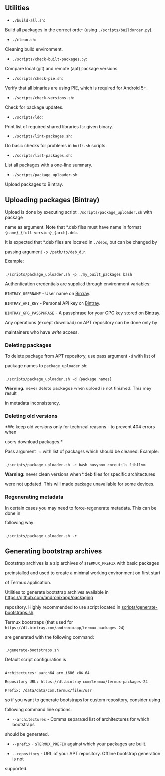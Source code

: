 ## Utilities

  

-  `./build-all.sh`:

Build all packages in the correct order (using `./scripts/buildorder.py`).

  

-  `./clean.sh`:

Cleaning build environment.

  

-  `./scripts/check-built-packages.py`:

Compare local (git) and remote (apt) package versions.

  

-  `./scripts/check-pie.sh`:

Verify that all binaries are using PIE, which is required for Android 5+.

  

-  `./scripts/check-versions.sh`:

Check for package updates.

  

-  `./scripts/ldd`:

Print list of required shared libraries for given binary.

  

-  `./scripts/lint-packages.sh`:

Do basic checks for problems in `build.sh` scripts.

  

-  `./scripts/list-packages.sh`:

List all packages with a one-line summary.

  

-  `./scripts/package_uploader.sh`:

Upload packages to Bintray.

  
## Uploading packages (Bintray)

  

Upload is done by executing script `./scripts/package_uploader.sh` with package

name as argument. Note that \*.deb files must have name in format `{name}_{full-version}_{arch}.deb`.

It is expected that \*.deb files are located in `./debs`, but can be changed by

passing argument `-p /path/to/deb_dir`.

  

Example:

```

./scripts/package_uploader.sh -p ./my_built_packages bash

```

  

Authentication credentials are supplied through environment variables:

  

`BINTRAY_USERNAME` - User name on [Bintray](https://bintray.com).

  

`BINTRAY_API_KEY` - Personal API key on [Bintray](https://bintray.com).

  

`BINTRAY_GPG_PASSPHRASE` - A passphrase for your GPG key stored on [Bintray](https://bintray.com).

  

Any operations (except download) on APT repository can be done only by

maintainers who have *write* access.

  

### Deleting packages

  

To delete package from APT repository, use pass argument `-d` with list of

package names to `package_uploader.sh`:

```

./scripts/package_uploader.sh -d {package names}

```

  

**Warning:** never delete packages when upload is not finished. This may result

in metadata inconsistency.

  

### Deleting old versions

  

*We keep old versions only for technical reasons - to prevent 404 errors when

users download packages.*

  

Pass argument `-c` with list of packages which should be cleaned. Example:

```

./scripts/package_uploader.sh -c bash busybox coreutils libllvm

```

  

**Warning:** never clean versions when \*.deb files for specific architectures

were not updated. This will made package unavailable for some devices.

  

### Regenerating metadata

  

In certain cases you may need to force-regenerate metadata. This can be done in

following way:

```

./scripts/package_uploader.sh -r

```

  

## Generating bootstrap archives

  

Bootstrap archives is a zip archives of `$TERMUX_PREFIX` with basic packages

preinstalled and used to create a minimal working environment on first start

of Termux application.

  

Utilities to generate bootstrap archives available in https://github.com/andronixapp/packaging

repository. Highly recommended to use script located in [scripts/generate-bootstraps.sh](https://github.com/andronixapp/packaging/blob/master/scripts/generate-bootstraps.sh).

  

Termux bootstraps (that used for `https://dl.bintray.com/andronixapp/termux-packages-24`)

are generated with the following command:

```

./generate-bootstraps.sh

```

  

Default script configuration is

```

Architectures: aarch64 arm i686 x86_64

Repository URL: https://dl.bintray.com/termux/termux-packages-24

Prefix: /data/data/com.termux/files/usr

```

so if you want to generate bootstraps for custom repository, consider using

following command line options:

  

-  `--architectures` - Comma separated list of architectures for which bootstraps

should be generated.

  

-  `--prefix` - `$TERMUX_PREFIX` against which your packages are built.

  

-  `--repository` - URL of your APT repository. Offline bootstrap generation is not

supported.